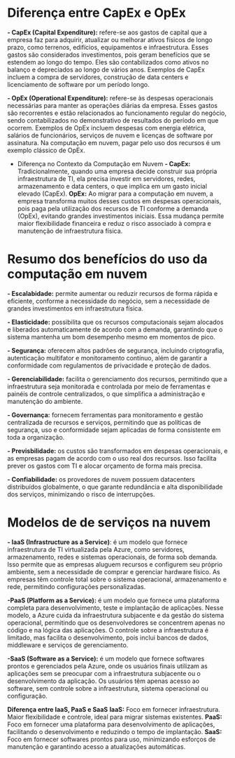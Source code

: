 # Diferença entre CapEx e OpEx

**- CapEx (Capital Expenditure):** refere-se aos gastos de capital que a empresa faz para adquirir, atualizar ou melhorar ativos físicos de longo prazo, como terrenos, edifícios, equipamentos e infraestrutura. Esses gastos são considerados investimentos, pois geram benefícios que se estendem ao longo do tempo. Eles são contabilizados como ativos no balanço e depreciados ao longo de vários anos. Exemplos de CapEx incluem a compra de servidores, construção de data centers e licenciamento de software por um período longo.

**- OpEx (Operational Expenditure):** refere-se às despesas operacionais necessárias para manter as operações diárias da empresa. Esses gastos são recorrentes e estão relacionados ao funcionamento regular do negócio, sendo contabilizados no demonstrativo de resultados do período em que ocorrem. Exemplos de OpEx incluem despesas com energia elétrica, salários de funcionários, serviços de nuvem e licenças de software por assinatura. Na computação em nuvem, pagar pelo uso dos recursos é um exemplo clássico de OpEx.

- Diferença no Contexto da Computação em Nuvem
**- CapEx:** Tradicionalmente, quando uma empresa decide construir sua própria infraestrutura de TI, ela precisa investir em servidores, redes, armazenamento e data centers, o que implica em um gasto inicial elevado (CapEx).
**OpEx:** Ao migrar para a computação em nuvem, a empresa transforma muitos desses custos em despesas operacionais, pois paga pela utilização dos recursos de TI conforme a demanda (OpEx), evitando grandes investimentos iniciais.
Essa mudança permite maior flexibilidade financeira e reduz o risco associado à compra e manutenção de infraestrutura física.

# Resumo dos benefícios do uso da computação em nuvem

**- Escalabidade:** permite aumentar ou reduzir recursos de forma rápida e eficiente, conforme a necessidade do negócio, sem a necessidade de grandes investimentos em infraestrutura física.

**- Elasticidade:** possibilita que os recursos computacionais sejam alocados e liberados automaticamente de acordo com a demanda, garantindo que o sistema mantenha um bom desempenho mesmo em momentos de pico.

**- Segurança:** oferecem altos padrões de segurança, incluindo criptografia, autenticação multifator e monitoramento contínuo, além de garantir a conformidade com regulamentos de privacidade e proteção de dados.

**- Gerenciabilidade:** facilita o gerenciamento dos recursos, permitindo que a infraestrutura seja monitorada e controlada por meio de ferramentas e painéis de controle centralizados, o que simplifica a administração e manutenção do ambiente.

**- Governança:** fornecem ferramentas para monitoramento e gestão centralizada de recursos e serviços, permitindo que as políticas de segurança, uso e conformidade sejam aplicadas de forma consistente em toda a organização.

**- Previsbilidade:** os custos são transformados em despesas operacionais, e as empresas pagam de acordo com o uso real dos recursos. Isso facilita prever os gastos com TI e alocar orçamento de forma mais precisa.

**- Confiabilidade:** os provedores de nuvem possuem datacenters distribuídos globalmente, o que garante redundância e alta disponibilidade dos serviços, minimizando o risco de interrupções.

# Modelos de de serviços na nuvem
**- IaaS (Infrastructure as a Service)**: é um modelo que fornece infraestrutura de TI virtualizada pela Azure, como servidores, armazenamento, redes e sistemas operacionais, de forma sob demanda. Isso permite que as empresas aluguem recursos e configurem seu próprio ambiente, sem a necessidade de comprar e gerenciar hardware físico. As empresas têm controle total sobre o sistema operacional, armazenamento e rede, permitindo configurações personalizadas.

**-PaaS (Platform as a Service):** é um modelo que fornece uma plataforma completa para desenvolvimento, teste e implantação de aplicações. Nesse modelo, a Azure cuida da infraestrutura subjacente e da gestão do sistema operacional, permitindo que os desenvolvedores se concentrem apenas no código e na lógica das aplicações. O controle sobre a infraestrutura é limitado, mas facilita o desenvolvimento, pois inclui bancos de dados, middleware e serviços de gerenciamento.

**-SaaS (Software as a Service):** é um modelo que fornece softwares prontos e gerenciados pela Azure, onde os usuários finais utilizam as aplicações sem se preocupar com a infraestrutura subjacente ou o desenvolvimento da aplicação. Os usuários têm apenas acesso ao software, sem controle sobre a infraestrutura, sistema operacional ou configuração.

**Diferença entre IaaS, PaaS e SaaS**
**IaaS:** Foco em fornecer infraestrutura. Maior flexibilidade e controle, ideal para migrar sistemas existentes.
**PaaS:** Foco em fornecer uma plataforma para desenvolvimento de aplicações, facilitando o desenvolvimento e reduzindo o tempo de implantação.
**SaaS:** Foco em fornecer softwares prontos para uso, minimizando esforços de manutenção e garantindo acesso a atualizações automáticas.
